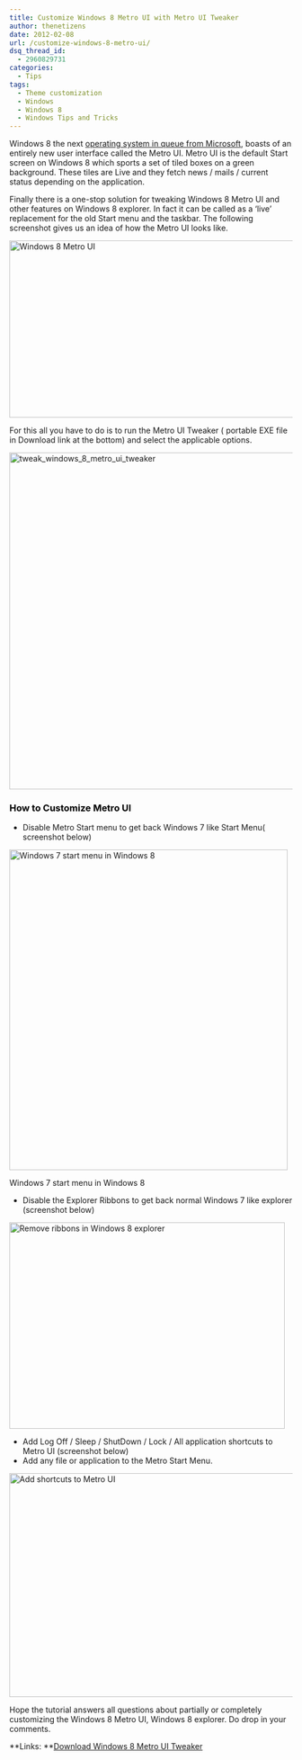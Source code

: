 ```yaml
---
title: Customize Windows 8 Metro UI with Metro UI Tweaker
author: thenetizens
date: 2012-02-08
url: /customize-windows-8-metro-ui/
dsq_thread_id:
  - 2960829731
categories:
  - Tips
tags:
  - Theme customization
  - Windows
  - Windows 8
  - Windows Tips and Tricks
---
```

Windows 8 the next [operating system in queue from Microsoft][1], boasts of an entirely new user interface called the Metro UI. Metro UI is the default Start screen on Windows 8 which sports a set of tiled boxes on a green background. These tiles are Live and they fetch news / mails / current status depending on the application.

Finally there is a one-stop solution for tweaking Windows 8 Metro UI and other features on Windows 8 explorer. In fact it can be called as a &#8216;live&#8217; replacement for the old Start menu and the taskbar. The following screenshot gives us an idea of how the Metro UI looks like.

[<img class="size-full wp-image-53481  alignnone" title="windows_8_metro" src="http://cdn.devilsworkshop.org/files/2012/01/windows_8_metro.jpg" alt="Windows 8 Metro UI" width="560" height="315" />][2]

For this all you have to do is to run the Metro UI Tweaker ( portable EXE file in Download link at the bottom) and select the applicable options.

[<img class="size-full wp-image-49469  alignnone" title="tweak_windows_8_metro_ui_tweaker" src="http://cdn.devilsworkshop.org/files/2012/01/tweak_windows_8_metro_ui_tweaker.jpg" alt="tweak_windows_8_metro_ui_tweaker" width="535" height="599" />][3]

### <span style="color: #000000;">How to Customize Metro UI</span>

  * Disable Metro Start menu to get back Windows 7 like Start Menu( screenshot below)<figure id="attachment_49470" style="width: 495px;" class="wp-caption alignnone">

[<img class="size-full wp-image-49470 " title="tweak_windows_8_metro_ui_1" src="http://cdn.devilsworkshop.org/files/2012/01/tweak_windows_8_metro_ui_1.jpg" alt="Windows 7 start menu in Windows 8" width="495" height="570" />][4]<figcaption class="wp-caption-text">Windows 7 start menu in Windows 8</figcaption></figure> 

  * Disable the Explorer Ribbons to get back normal Windows 7 like explorer (screenshot below)

[<img class="wp-image-49471 alignnone" title="tweak_windows_8_metro_ui_2" src="http://cdn.devilsworkshop.org/files/2012/01/tweak_windows_8_metro_ui_2.jpg" alt="Remove ribbons in Windows 8 explorer" width="490" height="367" />][5]

  * Add Log Off / Sleep / ShutDown / Lock / All application shortcuts to Metro UI (screenshot below)
  * Add any file or application to the Metro Start Menu.

[<img class="wp-image-49472 alignnone" title="tweak_windows_8_metro_ui_3" src="http://cdn.devilsworkshop.org/files/2012/01/tweak_windows_8_metro_ui_3.jpg" alt="Add shortcuts to Metro UI" width="531" height="398" />][6]

Hope the tutorial answers all questions about partially or completely customizing the Windows 8 Metro UI, Windows 8 explorer. Do drop in your comments.

**Links: **<a href="http://www.softpedia.com/get/Tweak/System-Tweak/Metro-UI-Tweaker-for-Windows-8.shtml" onclick="_gaq.push(['_trackEvent', 'outbound-article', 'http://www.softpedia.com/get/Tweak/System-Tweak/Metro-UI-Tweaker-for-Windows-8.shtml', 'Download Windows 8 Metro UI Tweaker']);" >Download Windows 8 Metro UI Tweaker</a>

 [1]: http://devilsworkshop.org/download-windows-8-developer-preview/
 [2]: http://cdn.devilsworkshop.org/files/2012/01/windows_8_metro.jpg
 [3]: http://cdn.devilsworkshop.org/files/2012/01/tweak_windows_8_metro_ui_tweaker.jpg
 [4]: http://cdn.devilsworkshop.org/files/2012/01/tweak_windows_8_metro_ui_1.jpg
 [5]: http://cdn.devilsworkshop.org/files/2012/01/tweak_windows_8_metro_ui_2.jpg
 [6]: http://cdn.devilsworkshop.org/files/2012/01/tweak_windows_8_metro_ui_3.jpg
